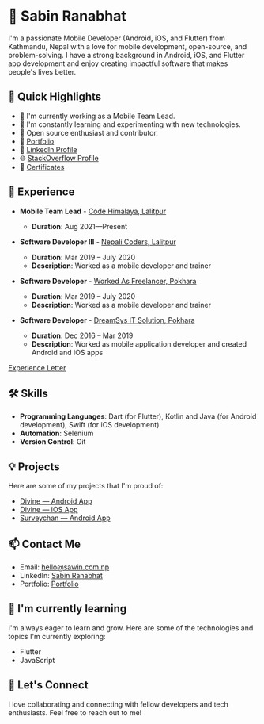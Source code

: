 # 👋 Sabin Ranabhat


I'm a passionate Mobile Developer (Android, iOS, and Flutter) from Kathmandu, Nepal with a love for mobile development, open-source, and problem-solving. I have a strong background in Android, iOS, and Flutter app development and enjoy creating impactful software that makes people's lives better.

## 🚀 Quick Highlights

- 🔭 I'm currently working as a Mobile Team Lead.
- 🌱 I'm constantly learning and experimenting with new technologies.
- 🌟 Open source enthusiast and contributor.
- 💼 [Portfolio](https://sawin.com.np)
- 💼 [LinkedIn Profile](https://www.linkedin.com/in/sawin0/)
- 🌐 [StackOverflow Profile](https://stackoverflow.com/users/5391008/sawin0)
- 📜 [Certificates](http://bit.ly/sabinCertificates)

## 💼 Experience

- **Mobile Team Lead** - [Code Himalaya, Lalitpur](#)
  - **Duration**: Aug 2021—Present

- **Software Developer III** - [Nepali Coders, Lalitpur](#)
  - **Duration**: Mar 2019 – July 2020
  - **Description**: Worked as a mobile developer and trainer

- **Software Developer** - [Worked As Freelancer, Pokhara](#)
  - **Duration**: Mar 2019 – July 2020
  - **Description**: Worked as a mobile developer and trainer

- **Software Developer** - [DreamSys IT Solution, Pokhara](#)
  - **Duration**: Dec 2016 – Mar 2019
  - **Description**: Worked as mobile application developer and created Android and iOS apps
  
[Experience Letter](https://bit.ly/experienceLetter)

## 🛠️ Skills

- **Programming Languages**: Dart (for Flutter), Kotlin and Java (for Android development), Swift (for iOS development)
- **Automation**: Selenium
- **Version Control**: Git

## 💡 Projects

Here are some of my projects that I'm proud of:

- [Divine — Android App](http://bit.ly/divineAndroidApp)
- [Divine — iOS App](http://bit.ly/DivineiOSApp)
- [Surveychan — Android App](http://bit.ly/SurveychanApp)

## 📫 Contact Me

- Email: hello@sawin.com.np
- LinkedIn: [Sabin Ranabhat](https://www.linkedin.com/in/sawin0/)
- Portfolio: [Portfolio](https://sawin.com.np/)

## 🌱 I'm currently learning

I'm always eager to learn and grow. Here are some of the technologies and topics I'm currently exploring:

- Flutter
- JavaScript

## 🤝 Let's Connect

I love collaborating and connecting with fellow developers and tech enthusiasts. Feel free to reach out to me!
